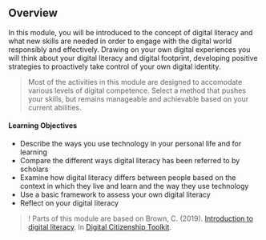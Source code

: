 ## Overview

In this module, you will be introduced to the concept of digital literacy and what new skills are needed in order to engage with the digital world responsibly and effectively. Drawing on your own digital experiences you will think about your digital literacy and digital footprint, developing positive strategies to proactively take control of your own digital identity.

> Most of the activities in this module are designed to accomodate various levels of digital competence. Select a method that pushes your skills, but remains manageable and achievable based on your current abilities.

#### Learning Objectives
* Describe the ways you use technology in your personal life and for learning
* Compare the different ways digital literacy has been referred to by scholars
* Examine how digital literacy differs between people based on the context in which they live and learn and the way they use technology
* Use a basic framework to assess your own digital literacy
* Reflect on your digital literacy

>! Parts of this module are based on Brown, C. (2019). [Introduction to digital literacy](https://pressbooks.library.torontomu.ca/digcit/chapter/chapter-1/). In [Digital Citizenship Toolkit](https://pressbooks.library.torontomu.ca/digcit).